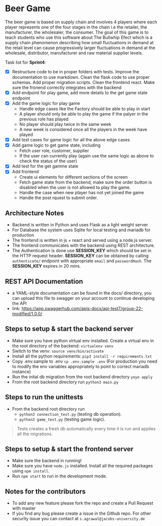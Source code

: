 # Beer Game
The beer game is based on supply chain and involves 4 players where each player represents one of the four stages in the chain i.e the retailer, the manufacturer, the wholesaler, the consumer. The goal of this game is to teach students who use this software about The Bullwhip Efect which is a supply chain phenomenon describing how small fluctuations in demand at the retail level can cause progressively larger fluctuations in demand at the wholesale, distributor, manufacturer and raw material supplier levels.

Task list for **Sprint4**:
- [X] Restructure code to be in proper folders with tests. Improve the documentation to use markdown. Clean the flask code to use proper schemas. Add proper migration scripts. Clean the frontend react. Make sure the fronend correctly integrates with the backend
- [X] Add endpoint for play game, add more details to the get game state endpoint
- [X] Add the game logic for play game
    - Handle edge cases like the Factory should be able to play in start
    - A player should only be able to play the game if the palyer in the previous role has played
    - No player should play twice in the same week
    - A new week is considered once all the players in the week have played
- [X] Add test cases for game logic for all the above edge cases
- [X] Add game logic to get game state, including
    + Fetch user role, customer, supplier
    + If the user can currently play (again use the same logic as above to check the status of the user)
- [X] Add test for the get gamme state
- [X] Add frontend
    - Create ui elements for different sections of the screen
    - Fetch game state from the backend, make sure the order button is disabled when the user is not allowed to play the game. 
    - Handle the case when new player has not yet joined the game
    - Handle the post rquest to submit order. 


Architecture Notes
------------------
* Backend is written in Python and uses Flask as a light weight server
* For Database the system uses Sqlite for local testing and mariadb for production
* The frontend is written in js + react and served using a node.js server.
* The frontend communicates with the backend using REST architecture.
* The Authentication is done use **SESSION_KEY** which should be set in the HTTP request header. **SESSION_KEY** can be obtained by calling `authenticate/` endpoint with appropriate `email` and `passwordHash`. The **SESSION_KEY** expires in 20 mins. 


REST API Documentation
----------------------
* a YAML-style documentation can be found in the docs/ directory, you can upload this file to swagger on your account to continue developing the API
* link: https://app.swaggerhub.com/apis-docs/api-test7/group-22-modified/1.0.0/

Steps to setup & start the backend server
---------------------------------------------
* Make sure you have python virtual env installed. Create a virtual env in the root directory of the backend: `virtualenv venv`
* Switch to the venv: `source venv/bin/activate`
* Install all the python requirements: `pip3 install -r requirements.txt`
* Copy .env.sample to .env `cp .env.sample .env` (For production you need to modify the env variables appropriately to point to correct mariadb instance)
* Run the inital db migration from the root backend directory `yoyo apply`
* From the root backend directory run `python3 main.py`

Steps to run the unittests
--------------------------
* From the backend root directory run 
    - `python3 connection_test.py` (testing db operation). 
    - `python3 game_test.py` (testing game logic). 

>Tests creates a fresh db automatically every time it is run and applies all the migrations. 

Steps to setup & start the frontend server
------------------------------------------
* Make sure the backend in running!
* Make sure you have `node.js` installed. Install all the required packages using `npm install`.
* Run `npm start` to run in the development mode. 

Notes for the contributors
--------------------------
* To add any new feature please fork the repo and create a Pull Request with master
* If you find any bug please create a issue in the Github repo. For other security issue you can contact at `s.agrawal@jacobs-university.de`

